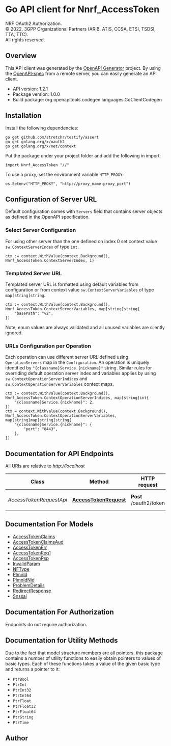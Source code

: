 # Go API client for Nnrf_AccessToken

NRF OAuth2 Authorization.  
© 2022, 3GPP Organizational Partners (ARIB, ATIS, CCSA, ETSI, TSDSI, TTA, TTC).  
All rights reserved.


## Overview
This API client was generated by the [OpenAPI Generator](https://openapi-generator.tech) project.  By using the [OpenAPI-spec](https://www.openapis.org/) from a remote server, you can easily generate an API client.

- API version: 1.2.1
- Package version: 1.0.0
- Build package: org.openapitools.codegen.languages.GoClientCodegen

## Installation

Install the following dependencies:

```shell
go get github.com/stretchr/testify/assert
go get golang.org/x/oauth2
go get golang.org/x/net/context
```

Put the package under your project folder and add the following in import:

```golang
import Nnrf_AccessToken "//"
```

To use a proxy, set the environment variable `HTTP_PROXY`:

```golang
os.Setenv("HTTP_PROXY", "http://proxy_name:proxy_port")
```

## Configuration of Server URL

Default configuration comes with `Servers` field that contains server objects as defined in the OpenAPI specification.

### Select Server Configuration

For using other server than the one defined on index 0 set context value `sw.ContextServerIndex` of type `int`.

```golang
ctx := context.WithValue(context.Background(), Nnrf_AccessToken.ContextServerIndex, 1)
```

### Templated Server URL

Templated server URL is formatted using default variables from configuration or from context value `sw.ContextServerVariables` of type `map[string]string`.

```golang
ctx := context.WithValue(context.Background(), Nnrf_AccessToken.ContextServerVariables, map[string]string{
	"basePath": "v2",
})
```

Note, enum values are always validated and all unused variables are silently ignored.

### URLs Configuration per Operation

Each operation can use different server URL defined using `OperationServers` map in the `Configuration`.
An operation is uniquely identified by `"{classname}Service.{nickname}"` string.
Similar rules for overriding default operation server index and variables applies by using `sw.ContextOperationServerIndices` and `sw.ContextOperationServerVariables` context maps.

```golang
ctx := context.WithValue(context.Background(), Nnrf_AccessToken.ContextOperationServerIndices, map[string]int{
	"{classname}Service.{nickname}": 2,
})
ctx = context.WithValue(context.Background(), Nnrf_AccessToken.ContextOperationServerVariables, map[string]map[string]string{
	"{classname}Service.{nickname}": {
		"port": "8443",
	},
})
```

## Documentation for API Endpoints

All URIs are relative to *http://localhost*

Class | Method | HTTP request | Description
------------ | ------------- | ------------- | -------------
*AccessTokenRequestApi* | [**AccessTokenRequest**](docs/AccessTokenRequestApi.md#accesstokenrequest) | **Post** /oauth2/token | Access Token Request


## Documentation For Models

 - [AccessTokenClaims](docs/AccessTokenClaims.md)
 - [AccessTokenClaimsAud](docs/AccessTokenClaimsAud.md)
 - [AccessTokenErr](docs/AccessTokenErr.md)
 - [AccessTokenReq1](docs/AccessTokenReq1.md)
 - [AccessTokenRsp](docs/AccessTokenRsp.md)
 - [InvalidParam](docs/InvalidParam.md)
 - [NFType](docs/NFType.md)
 - [PlmnId](docs/PlmnId.md)
 - [PlmnIdNid](docs/PlmnIdNid.md)
 - [ProblemDetails](docs/ProblemDetails.md)
 - [RedirectResponse](docs/RedirectResponse.md)
 - [Snssai](docs/Snssai.md)


## Documentation For Authorization

 Endpoints do not require authorization.


## Documentation for Utility Methods

Due to the fact that model structure members are all pointers, this package contains
a number of utility functions to easily obtain pointers to values of basic types.
Each of these functions takes a value of the given basic type and returns a pointer to it:

* `PtrBool`
* `PtrInt`
* `PtrInt32`
* `PtrInt64`
* `PtrFloat`
* `PtrFloat32`
* `PtrFloat64`
* `PtrString`
* `PtrTime`

## Author



